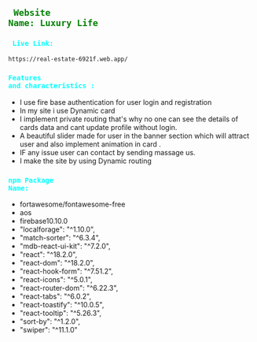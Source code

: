 ## <code style="color:green"> Website Name: Luxury Life</code>

### <code style="color:aqua"> Live Link:</code>

```bash
https://real-estate-6921f.web.app/
```

### <code style="color:aqua">Features and characteristics :</code>

- I use fire base authentication for user login and registration
- In my site i use Dynamic card
- I implement private routing that's why no one can see the details of cards
  data and cant update profile without login.
- A beautiful slider made for user in the banner section which will attract user
  and also implement animation in card .
- IF any issue user can contact by sending massage us.
- I make the site by using Dynamic routing

### <code style="color:aqua">npm Package Name:</code>

- fortawesome/fontawesome-free
- aos
- firebase10.10.0
- "localforage": "^1.10.0",
- "match-sorter": "^6.3.4",
- "mdb-react-ui-kit": "^7.2.0",
- "react": "^18.2.0",
- "react-dom": "^18.2.0",
- "react-hook-form": "^7.51.2",
- "react-icons": "^5.0.1",
- "react-router-dom": "^6.22.3",
- "react-tabs": "^6.0.2",
- "react-toastify": "^10.0.5",
- "react-tooltip": "^5.26.3",
- "sort-by": "^1.2.0",
- "swiper": "^11.1.0"
